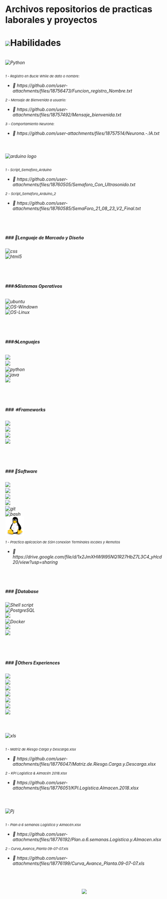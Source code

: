 # Archivos repositorios de practicas laborales y proyectos <br>


<h1 align="left"><picture><img src = "https://github.com/7oSkaaa/7oSkaaa/blob/main/Images/about_me.gif?raw=true" width = 65px></picture>Habilidades<h6><br>
<div></div>

<div style="text-align: left;">
<img height="30" width="90" alt="Python" src="https://img.shields.io/badge/Python%20-%2314354C.svg?logo=python&logoColor=white"><br><br>
<p style="font-size:11px; "> 1 - Registro en Bucle While de dato o nombre: <br><ul><li>🎯 https://github.com/user-attachments/files/18756473/Funcion_registro_Nombre.txt </li></ul></p>
<p style="font-size:11px "> 2 - Mensaje de Bienvenida a usuario: <br><ul><li>🎯 https://github.com/user-attachments/files/18757492/Mensaje_bienvenida.txt </li></ul></p>
<p style="font-size:11px; "> 3 - Comportamiento Neurona: <br><ul><li>🎯 https://github.com/user-attachments/files/18757514/Neurona.-.IA.txt </li></ul></p>
<h1>
</h1>
<br/>
 
<div style="text-align: left;">
<img height="45" width="58" alt="arduino logo" src="https://cdn.jsdelivr.net/gh/devicons/devicon/icons/arduino/arduino-original.svg"><br><br>
<p style="font-size:11px; "> 1 - Script_Semaforo_Arduino <br><ul><li>🎯 https://github.com/user-attachments/files/18760505/Semaforo_Con_Ultrasonido.txt </li></ul></p>
<p style="font-size:11px; "> 2 - Script_Semaforo_Arduino_2 <br><ul><li>🎯 https://github.com/user-attachments/files/18760585/SemaForo_21_08_23_V2_Final.txt </li></ul></p>
<h1>
</h1>
<br/>

<div style="text-align: left;"> 
<h1 style="font-size:1em; "> ### 📝Lenguaje de Marcado y Diseño<br><br> </h1>
<img src="https://img.shields.io/badge/CSS3-1572B6?style=for-the-badge&logo=css3&logoColor=white" alt="css"><br/>
<img src="https://img.shields.io/badge/HTML5-E34F26?style=for-the-badge&logo=html5&logoColor=white" alt="html5"><br/>
</div>
<h1>
</h1>
<br/>
 
<div style="text-align: left;">
<h1 style="font-size:1em; "> ###☕️Sistemas Operativos<br><br> </h1>
<img src="https://img.shields.io/badge/Ubuntu-E95420?style=for-the-badge&logo=ubuntu&logoColor=white" alt="ubuntu"><br/>
<img src="https://img.shields.io/badge/Windows-0078D6?style=for-the-badge&logo=windows&logoColor=white" alt="OS-Windown"><br/>
<img src="https://img.shields.io/badge/Linux-FCC624?style=for-the-badge&logo=linux&logoColor=black" alt="OS-Linux"><br/>
</div>
<h1>
</h1>
<br/>

<div style="text-align: left;">
<h1 style="font-size:1em; "> ###☕️Lenguajes<br><br> </h1>
<img src="https://img.shields.io/badge/JavaScript%20-%23F7DF1E.svg?style=for-the-badge&logo=javascript&logoColor=black"><br/>
<img src="https://img.shields.io/badge/typescript-3178C6.svg?style=for-the-badge&logo=typescript&logoColor=white"><br/>
<img src="https://img.shields.io/badge/Python-FFD43B?style=for-the-badge&logo=python&logoColor=blue" alt="python"><br/>
<img src="https://img.shields.io/badge/Java-ED8B00?style=for-the-badge&logo=java&logoColor=white" alt="java"><br/>
<img src="https://img.shields.io/badge/C%20-%232370ED.svg?style=for-the-badge&logo=c&logoColor=white"><br/>
</div>
<h1>
</h1>
<br/>

<div style="text-align: left;">
<h1 style="font-size:1em; "> ### ⚛️Frameworks<br><br> </h1> 
<img src="https://img.shields.io/badge/Angular-DD0031.svg?style=for-the-badge&logo=angular&logoColor=white"><br/>
<img src="https://img.shields.io/badge/react.js-61DAFB.svg?style=for-the-badge&logo=react&logoColor=black"><br/>
<img src="https://img.shields.io/badge/node.js-339933.svg?style=for-the-badge&logo=nodedotjs&logoColor=white"><br/>
<img src="https://img.shields.io/badge/vue.js-%2335495e.svg?style=for-the-badge&logo=vuedotjs&logoColor=%234FC08D"><br/>
</div>
<h1>
</h1>
<br/>

<div style="text-align: left;">
<h1 style="font-size:1em; "> ### 📝Software<br><br> </h1> 
<img src="https://img.shields.io/badge/Visual%20Studio%20Code-0078d7.svg?style=for-the-badge&logo=visual-studio-code&logoColor=white"><br/>
<img src="https://img.shields.io/badge/GitHub%20Pages-%23327FC7.svg?style=for-the-badge&logo=github&logoColor=white"><br/>
<img src="https://img.shields.io/badge/Arduino-00979D.svg?style=for-the-badge&logo=arduino&logoColor=white"><br/>
<img src="https://img.shields.io/badge/github-%23121011.svg?style=for-the-badge&logo=github&logoColor=white"><br/>
<img src="https://img.shields.io/badge/GIT-E44C30?style=for-the-badge&logo=git&logoColor=white" alt="git"><br/>
<img src="https://www.vectorlogo.zone/logos/gnu_bash/gnu_bash-icon.svg" alt="bash" width="60" height="60"><br/>
<img src="https://raw.githubusercontent.com/devicons/devicon/master/icons/linux/linux-original.svg" alt="linux" width="60"><br/>
<p style="font-size:11px; "> 1 - Practica aplicacion de SSH conexion Terminales locales y Remotos  <br><ul><li>🎯https://drive.google.com/file/d/1x2JmXHW9l95NQ1R27HbZ7L3C4_yHcd20/view?usp=sharing</li></ul>

</p>  
</div>
<h1>
</h1>
<br/>
 
<div style="text-align: left;">
<h1 style="font-size:1em; "> ### 🐬Database<br><br> </h1> 
<img src="https://img.shields.io/badge/shell_script-%23121011.svg?style=for-the-badge&logo=gnu-bash&logoColor=white" alt="Shell script"><br/>
<img src="https://img.shields.io/badge/PostgreSQL-316192?style=for-the-badge&logo=postgresql&logoColor=white" alt="PostgreSQL"><br/>
<img src="https://img.shields.io/badge/mongodb-47A248.svg?style=for-the-badge&logo=mongodb&logoColor=white"><br/>
<img src="https://img.shields.io/badge/docker-%230db7ed.svg?style=for-the-badge&logo=docker&logoColor=white" alt="Docker"><br/>
<img src="https://img.shields.io/badge/sqlite-003B57.svg?style=for-the-badge&logo=sqlite&logoColor=white"><br/>
<img src="https://img.shields.io/badge/mysql-4479A1.svg?style=for-the-badge&logo=mysql&logoColor=white"><br/>
</div>
<h1>
</h1>
<br/>

<div style="text-align: left;">
<h1 style="font-size:1em; "> ### 🐙Others Experiences<br><br> </h1>
<img src="https://img.shields.io/badge/open_ai_api-412991.svg?style=for-the-badge&logo=openai&logoColor=white"><br/>
<img src="https://img.shields.io/badge/Android-44A833.svg?style=for-the-badge&logo=android&logoColor=white"><br/>
<img src="https://img.shields.io/badge/-Markdown-333333?style=flat&logo=markdown"><br/>
<img src="https://img.shields.io/badge/-Anaconda-333333?style=flat&logo=Anaconda"><br/>
<img src="https://img.shields.io/badge/-NumPy-333333?style=flat&logo=numpy"><br/>
<img src="https://img.shields.io/twitter/url?color=333333&label=MS%20Excel&logo=Microsoft%20Excel&url=https%3A%2F%2Fimg.shields.io%2Fbadge%2F-Windows-333333%3Fstyle%3Dflat%26logo%3DWindows"><br/>
<img src="https://img.shields.io/badge/-VScode-333333?style=flat&logo=visual-studio-code&logoColor=007ACC"><br/>
</div>
<h1>
</h1>
<br/>

<div style="text-align: left;">
<img height="50" width="50" alt="xls" src="https://github.com/user-attachments/assets/ba5dfdac-529e-4e55-b7ff-06de7759e667"><br><br>
<p style="font-size:11px; "> 1 - Matriz de Riesgo Carga y Descarga.xlsx <br><ul><li>🎯 https://github.com/user-attachments/files/18776047/Matriz.de.Riesgo.Carga.y.Descarga.xlsx </li></ul></p>
<p style="font-size:11px; "> 2 - KPI Logistica & Almacén 2018.xlsx <br><ul><li>🎯 https://github.com/user-attachments/files/18776051/KPI.Logistica.Almacen.2018.xlsx </li></ul></p>
</div>
<h1>
</h1>
<br/>

<div style="text-align: left;">
<img height="50" width="50" alt="Pj"  src="https://github.com/user-attachments/assets/7ef1ca23-5026-46b7-aed8-4be9588a4a6c"><br><br>
<p style="font-size:11px; "> 1 - Plan a 6 semanas Logística y Almacén.xlsx <br><ul><li>🎯 https://github.com/user-attachments/files/18776192/Plan.a.6.semanas.Logistica.y.Almacen.xlsx </li></ul></p>
<p style="font-size:11px; "> 2 - Curva_Avance_Planta 09-07-07.xls <br><ul><li>🎯 https://github.com/user-attachments/files/18776199/Curva_Avance_Planta.09-07-07.xls </li></ul></p>
</div>
<h1>
</h1>
<br/>

<br>
<div align="center">
  <img src="https://github-readme-stats.vercel.app/api/top-langs/?username=pmbechard&theme=blue-green">
</div>
<br>

